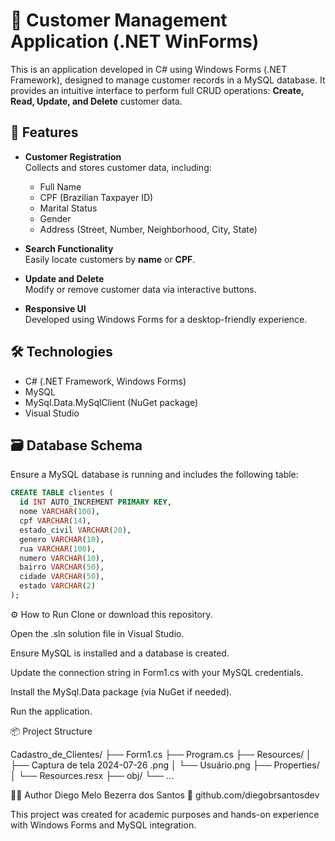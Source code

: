 # 🧾 Customer Management Application (.NET WinForms)

This is an application developed in C# using Windows Forms (.NET Framework), designed to manage customer records in a MySQL database. It provides an intuitive interface to perform full CRUD operations: **Create, Read, Update, and Delete** customer data.

## 🚀 Features

- **Customer Registration**  
  Collects and stores customer data, including:
  - Full Name
  - CPF (Brazilian Taxpayer ID)
  - Marital Status
  - Gender
  - Address (Street, Number, Neighborhood, City, State)

- **Search Functionality**  
  Easily locate customers by **name** or **CPF**.

- **Update and Delete**  
  Modify or remove customer data via interactive buttons.

- **Responsive UI**  
  Developed using Windows Forms for a desktop-friendly experience.

## 🛠️ Technologies

- C# (.NET Framework, Windows Forms)
- MySQL
- MySql.Data.MySqlClient (NuGet package)
- Visual Studio

## 🗃️ Database Schema

Ensure a MySQL database is running and includes the following table:

```sql
CREATE TABLE clientes (
  id INT AUTO_INCREMENT PRIMARY KEY,
  nome VARCHAR(100),
  cpf VARCHAR(14),
  estado_civil VARCHAR(20),
  genero VARCHAR(10),
  rua VARCHAR(100),
  numero VARCHAR(10),
  bairro VARCHAR(50),
  cidade VARCHAR(50),
  estado VARCHAR(2)
);
```

⚙️ How to Run
Clone or download this repository.

Open the .sln solution file in Visual Studio.

Ensure MySQL is installed and a database is created.

Update the connection string in Form1.cs with your MySQL credentials.

Install the MySql.Data package (via NuGet if needed).

Run the application.

📦 Project Structure

Cadastro_de_Clientes/
├── Form1.cs
├── Program.cs
├── Resources/
│   ├── Captura de tela 2024-07-26 .png
│   └── Usuário.png
├── Properties/
│   └── Resources.resx
├── obj/
└── ...

👨‍💻 Author
Diego Melo Bezerra dos Santos
🔗 github.com/diegobrsantosdev

This project was created for academic purposes and hands-on experience with Windows Forms and MySQL integration.
